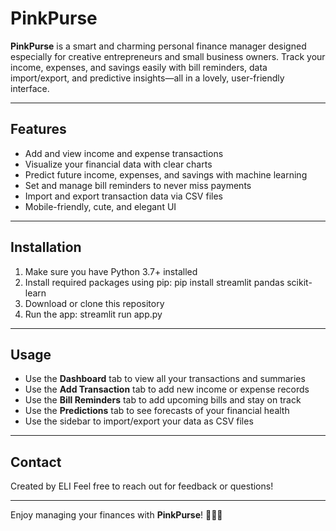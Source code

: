 # PinkPurse

**PinkPurse** is a smart and charming personal finance manager designed especially for creative entrepreneurs and small business owners. Track your income, expenses, and savings easily with bill reminders, data import/export, and predictive insights—all in a lovely, user-friendly interface.

---

## Features

- Add and view income and expense transactions  
- Visualize your financial data with clear charts  
- Predict future income, expenses, and savings with machine learning  
- Set and manage bill reminders to never miss payments  
- Import and export transaction data via CSV files  
- Mobile-friendly, cute, and elegant UI  

---

## Installation

1. Make sure you have Python 3.7+ installed  
2. Install required packages using pip: pip install streamlit pandas scikit-learn
3. Download or clone this repository  
4. Run the app: streamlit run app.py


---

## Usage

- Use the **Dashboard** tab to view all your transactions and summaries  
- Use the **Add Transaction** tab to add new income or expense records  
- Use the **Bill Reminders** tab to add upcoming bills and stay on track  
- Use the **Predictions** tab to see forecasts of your financial health  
- Use the sidebar to import/export your data as CSV files  

---

## Contact

Created by ELI
Feel free to reach out for feedback or questions!

---

Enjoy managing your finances with **PinkPurse**! 💖🎀👜



